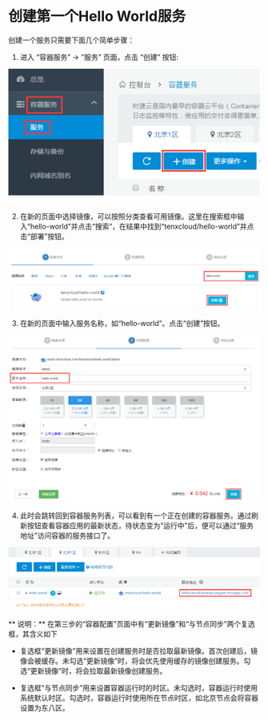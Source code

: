 # 创建第一个Hello World服务

创建一个服务只需要下面几个简单步骤：

1. 进入 “容器服务” -> “服务” 页面，点击 “创建” 按钮:

 ![create1](/doc/v1/images/container/create_container_1.png)

2. 在新的页面中选择镜像，可以按照分类查看可用镜像。这里在搜索框中输入“hello-world”并点击“搜索”，在结果中找到“tenxcloud/hello-world”并点击“部署”按钮。

 ![create2](/doc/v1/images/container/create_container_2.png)

3. 在新的页面中输入服务名称，如“hello-world”。点击“创建”按钮。

 ![create3](/doc/v1/images/container/create_container_3.png)

4. 此时会跳转回到容器服务列表，可以看到有一个正在创建的容器服务。通过刷新按钮查看容器应用的最新状态，待状态变为“运行中”后，便可以通过“服务地址”访问容器的服务接口了。

 ![create4](/doc/v1/images/container/create_container_4.png)


** 说明：** 
在第三步的“容器配置”页面中有“更新镜像”和“与节点同步”两个复选框，其含义如下

* 复选框“更新镜像”用来设置在创建服务时是否拉取最新镜像。首次创建后，镜像会被缓存。未勾选“更新镜像”时，将会优先使用缓存的镜像创建服务。勾选“更新镜像”时，将会拉取最新镜像创建服务。

* 复选框“与节点同步”用来设置容器运行时的时区。未勾选时，容器运行时使用系统默认时区。勾选时，容器运行时使用所在节点时区，如北京节点会将容器设置为东八区。